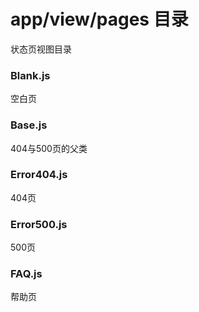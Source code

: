 # app/view/pages 目录
状态页视图目录
### Blank.js
空白页
### Base.js
404与500页的父类
### Error404.js
404页
### Error500.js
500页
### FAQ.js
帮助页
